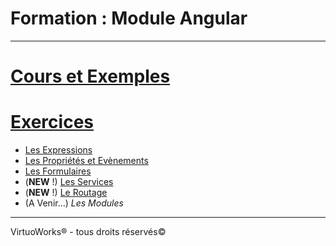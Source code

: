 # Formation : Module Angular

---

# [Cours et Exemples](./cours)

# [Exercices](./exercices)

* [Les Expressions](./exercices/1-expressions)
* [Les Propriétés et Evènements](./exercices/2-proprietes-evenements)
* [Les Formulaires](./exercices/3-formulaires)
* (__NEW__ !) [Les Services](./exercices/4-services)
* (__NEW__ !) [Le Routage](./exercices/5-routage)
* (A  Venir...) *Les Modules*

---

VirtuoWorks® - tous droits réservés©